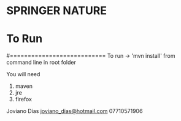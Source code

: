 # SPRINGER NATURE
# To Run
#===========================
To run -> 'mvn install' from command line in root folder

You will need 
1. maven
2. jre
3. firefox

Joviano Dias
joviano_dias@hotmail.com
07710571906